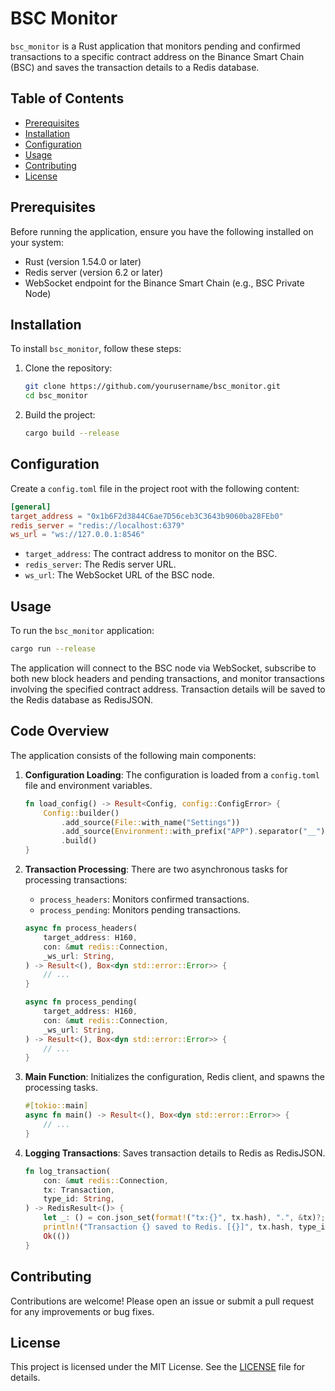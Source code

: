 # BSC Monitor

`bsc_monitor` is a Rust application that monitors pending and confirmed transactions to a specific contract address on the Binance Smart Chain (BSC) and saves the transaction details to a Redis database.

## Table of Contents
- [Prerequisites](#prerequisites)
- [Installation](#installation)
- [Configuration](#configuration)
- [Usage](#usage)
- [Contributing](#contributing)
- [License](#license)

## Prerequisites
Before running the application, ensure you have the following installed on your system:
- Rust (version 1.54.0 or later)
- Redis server (version 6.2 or later)
- WebSocket endpoint for the Binance Smart Chain (e.g., BSC Private Node)

## Installation
To install `bsc_monitor`, follow these steps:

1. Clone the repository:
    ```sh
    git clone https://github.com/yourusername/bsc_monitor.git
    cd bsc_monitor
    ```

2. Build the project:
    ```sh
    cargo build --release
    ```

## Configuration
Create a `config.toml` file in the project root with the following content:

```toml
[general]
target_address = "0x1b6F2d3844C6ae7D56ceb3C3643b9060ba28FEb0"
redis_server = "redis://localhost:6379"
ws_url = "ws://127.0.0.1:8546"
```

- `target_address`: The contract address to monitor on the BSC.
- `redis_server`: The Redis server URL.
- `ws_url`: The WebSocket URL of the BSC node.

## Usage
To run the `bsc_monitor` application:

```sh
cargo run --release
```

The application will connect to the BSC node via WebSocket, subscribe to both new block headers and pending transactions, and monitor transactions involving the specified contract address. Transaction details will be saved to the Redis database as RedisJSON.

## Code Overview
The application consists of the following main components:

1. **Configuration Loading**: The configuration is loaded from a `config.toml` file and environment variables.

    ```rust
    fn load_config() -> Result<Config, config::ConfigError> {
        Config::builder()
            .add_source(File::with_name("Settings"))
            .add_source(Environment::with_prefix("APP").separator("__"))
            .build()
    }
    ```

2. **Transaction Processing**: There are two asynchronous tasks for processing transactions:
    - `process_headers`: Monitors confirmed transactions.
    - `process_pending`: Monitors pending transactions.

    ```rust
    async fn process_headers(
        target_address: H160,
        con: &mut redis::Connection,
        _ws_url: String,
    ) -> Result<(), Box<dyn std::error::Error>> {
        // ...
    }

    async fn process_pending(
        target_address: H160,
        con: &mut redis::Connection,
        _ws_url: String,
    ) -> Result<(), Box<dyn std::error::Error>> {
        // ...
    }
    ```

3. **Main Function**: Initializes the configuration, Redis client, and spawns the processing tasks.

    ```rust
    #[tokio::main]
    async fn main() -> Result<(), Box<dyn std::error::Error>> {
        // ...
    }
    ```

4. **Logging Transactions**: Saves transaction details to Redis as RedisJSON.

    ```rust
    fn log_transaction(
        con: &mut redis::Connection,
        tx: Transaction,
        type_id: String,
    ) -> RedisResult<()> {
        let _: () = con.json_set(format!("tx:{}", tx.hash), ".", &tx)?;
        println!("Transaction {} saved to Redis. [{}]", tx.hash, type_id);    
        Ok(())
    }
    ```

## Contributing
Contributions are welcome! Please open an issue or submit a pull request for any improvements or bug fixes.

## License
This project is licensed under the MIT License. See the [LICENSE](LICENSE) file for details.